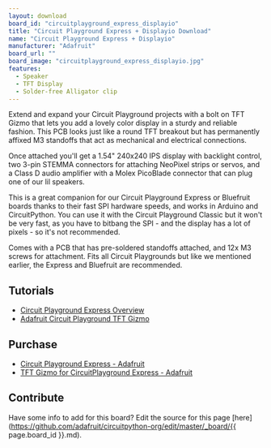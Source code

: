 ```yaml
---
layout: download
board_id: "circuitplayground_express_displayio"
title: "Circuit Playground Express + Displayio Download"
name: "Circuit Playground Express + Displayio"
manufacturer: "Adafruit"
board_url: ""
board_image: "circuitplayground_express_displayio.jpg"
features:
  - Speaker
  - TFT Display
  - Solder-free Alligator clip
---
```


Extend and expand your Circuit Playground projects with a bolt on TFT Gizmo that lets you add a lovely color display in a sturdy and reliable fashion. This PCB looks just like a round TFT breakout but has permanently affixed M3 standoffs that act as mechanical and electrical connections.

Once attached you'll get a 1.54" 240x240 IPS display with backlight control, two 3-pin STEMMA connectors for attaching NeoPixel strips or servos, and a Class D audio amplifier with a Molex PicoBlade connector that can plug one of our lil speakers.

This is a great companion for our Circuit Playground Express or Bluefruit boards thanks to their fast SPI hardware speeds, and works in Arduino and CircuitPython. You can use it with the Circuit Playground Classic but it won't be very fast, as you have to bitbang the SPI - and the display has a lot of pixels - so it's not recommended.

Comes with a PCB that has pre-soldered standoffs attached, and 12x M3 screws for attachment. Fits all Circuit Playgrounds but like we mentioned earlier, the Express and Bluefruit are recommended.

## Tutorials
* [Circuit Playground Express Overview](https://learn.adafruit.com/adafruit-circuit-playground-express)
* [Adafruit Circuit Playground TFT Gizmo](https://learn.adafruit.com/adafruit-tft-gizmo)

## Purchase

* [Circuit Playground Express - Adafruit](https://www.adafruit.com/product/3333)
* [TFT Gizmo for CircuitPlayground Express - Adafruit](https://www.adafruit.com/product/4367)

## Contribute

Have some info to add for this board? Edit the source for this page [here](https://github.com/adafruit/circuitpython-org/edit/master/_board/{{ page.board_id }}.md).
